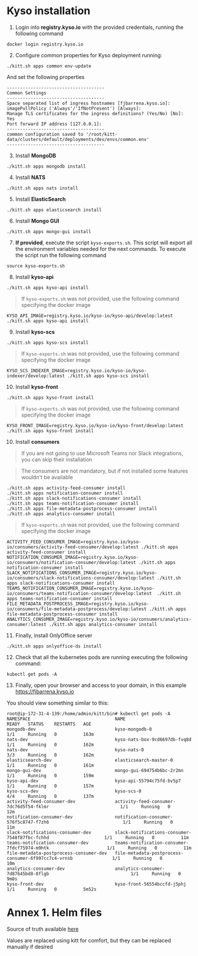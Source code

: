 # Kyso installation

1. Login into **registry.kyso.io** with the provided credentials, running the following command

```shell
docker login registry.kyso.io
```

2. Configure common properties for Kyso deployment running:

```shell
./kitt.sh apps common env-update
```
And set the following properties

```logs
-------------------------------------
Common Settings
-------------------------------------
Space separated list of ingress hostnames [fjbarrena.kyso.io]: 
imagePullPolicy ('Always'/'IfNotPresent') [Always]: 
Manage TLS certificates for the ingress definitions? (Yes/No) [No]: Yes
Port forward IP address [127.0.0.1]: 
-------------------------------------
common configuration saved to '/root/kitt-data/clusters/default/deployments/dev/envs/common.env'
-------------------------------------
```

3. Install **MongoDB**

```shell
./kitt.sh apps mongodb install
```

4. Install **NATS**

```shell
./kitt.sh apps nats install
```

5. Install **ElasticSearch**

```shell
./kitt.sh apps elasticsearch install
```

6. Install **Mongo GUI**

```shell
./kitt.sh apps mongo-gui install
```

7. **If provided**, execute the script `kyso-exports.sh`. This script will export all the environment variables needed for the next commands. To execute the script run the following command

```shell
source kyso-exports.sh
```

8. Install **kyso-api**

```shell
./kitt.sh apps kyso-api install
```
> If `kyso-exports.sh` was not provided, use the following command specifying the docker image

```shell
KYSO_API_IMAGE=registry.kyso.io/kyso-io/kyso-api/develop:latest ./kitt.sh apps kyso-api install
```

9. Install **kyso-scs**

```shell
./kitt.sh apps kyso-scs install
```
> If `kyso-exports.sh` was not provided, use the following command specifying the docker image

```shell
KYSO_SCS_INDEXER_IMAGE=registry.kyso.io/kyso-io/kyso-indexer/develop:latest ./kitt.sh apps kyso-scs install
```
10. Install **kyso-front**

```shell
./kitt.sh apps kyso-front install
```
> If `kyso-exports.sh` was not provided, use the following command specifying the docker image

```shell
KYSO_FRONT_IMAGE=registry.kyso.io/kyso-io/kyso-front/develop:latest ./kitt.sh apps kyso-front install
```
10. Install **consumers**

> If you are not going to use Microsoft Teams nor Slack integrations, you can skip their installation

> The consumers are not mandatory, but if not installed some features wouldn't be available

```shell
./kitt.sh apps activity-feed-consumer install
./kitt.sh apps notification-consumer install
./kitt.sh apps slack-notifications-consumer install
./kitt.sh apps teams-notification-consumer install
./kitt.sh apps file-metadata-postprocess-consumer install
./kitt.sh apps analytics-consumer install
```
> If `kyso-exports.sh` was not provided, use the following command specifying the docker image

```shell
ACTIVITY_FEED_CONSUMER_IMAGE=registry.kyso.io/kyso-io/consumers/activity-feed-consumer/develop:latest ./kitt.sh apps activity-feed-consumer install
NOTIFICATION_CONSUMER_IMAGE=registry.kyso.io/kyso-io/consumers/notification-consumer/develop:latest ./kitt.sh apps notification-consumer install
SLACK_NOTIFICATIONS_CONSUMER_IMAGE=registry.kyso.io/kyso-io/consumers/slack-notifications-consumer/develop:latest ./kitt.sh apps slack-notifications-consumer install
TEAMS_NOTIFICATION_CONSUMER_IMAGE=registry.kyso.io/kyso-io/consumers/teams-notification-consumer/develop:latest  ./kitt.sh apps teams-notification-consumer install
FILE_METADATA_POSTPROCESS_IMAGE=registry.kyso.io/kyso-io/consumers/file-metadata-postprocess/develop:latest ./kitt.sh apps file-metadata-postprocess-consumer install
ANALYTICS_CONSUMER_IMAGE=registry.kyso.io/kyso-io/consumers/analytics-consumer:latest ./kitt.sh apps analytics-consumer install
```

11. Finally, install OnlyOffice server

```shell
./kitt.sh apps onlyoffice-ds install
```

12. Check that all the kubernetes pods are running executing the following command:

```shell
kubectl get pods -A
```

13. Finally, open your browser and access to your domain, in this example https://fjbarrena.kyso.io

You should view something similar to this:

```shell
root@ip-172-31-4-139:/home/admin/kitt/bin# kubectl get pods -A
NAMESPACE                                NAME                                                              READY   STATUS    RESTARTS   AGE
mongodb-dev                              kyso-mongodb-0                                                    1/1     Running   0          163m
nats-dev                                 kyso-nats-box-9cd6697db-fvq8d                                     1/1     Running   0          162m
nats-dev                                 kyso-nats-0                                                       3/3     Running   0          162m
elasticsearch-dev                        elasticsearch-master-0                                            1/1     Running   0          161m
mongo-gui-dev                            mongo-gui-694754b6bc-2r2mn                                        1/1     Running   0          159m
kyso-api-dev                             kyso-api-55794c75fd-bv5p7                                         1/1     Running   0          157m
kyso-scs-dev                             kyso-scs-0                                                        4/4     Running   0          137m
activity-feed-consumer-dev               activity-feed-consumer-7dc76d5f54-fklmr                           1/1     Running   0          12m
notification-consumer-dev                notification-consumer-576f5c8747-f7zh6                            1/1     Running   0          11m
slack-notifications-consumer-dev         slack-notifications-consumer-7548f87fbc-fchhd                     1/1     Running   0          11m
teams-notification-consumer-dev          teams-notification-consumer-7fdcf75974-m9htk                      1/1     Running   0          11m
file-metadata-postprocess-consumer-dev   file-metadata-postprocess-consumer-6f997cc7c4-vrnsb               1/1     Running   0          10m
analytics-consumer-dev                   analytics-consumer-7d87645bd8-8flgb                               1/1     Running   0          9m8s
kyso-front-dev                           kyso-front-56554bccfd-j5phj                                       1/1     Running   0          5m52s

```

# Annex 1. Helm files

Source of truth available [here](../../../lib/kitt/tmpl/apps/)

Values are replaced using kitt for comfort, but they can be replaced manually if desired